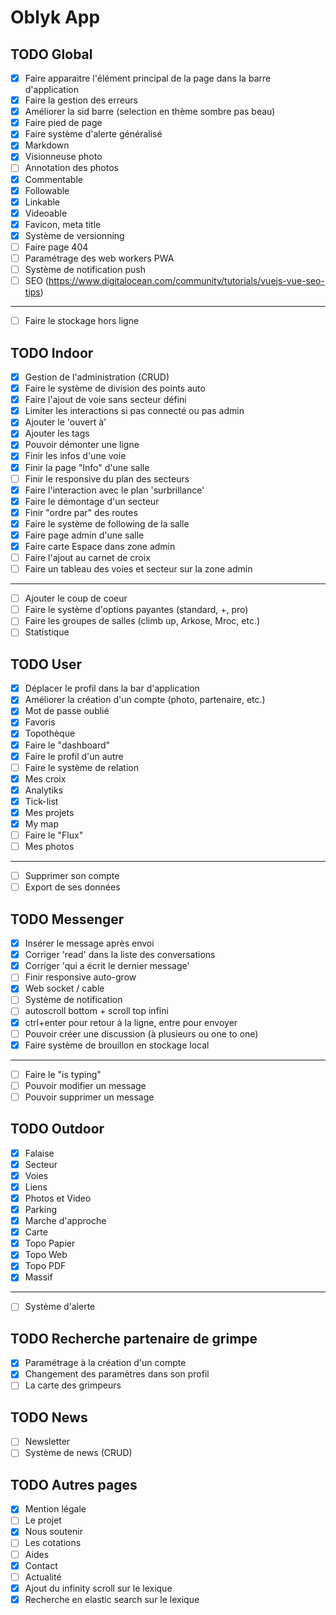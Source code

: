 # Oblyk App

## TODO Global
- [x] Faire apparaitre l'élément principal de la page dans la barre d'application
- [x] Faire la gestion des erreurs
- [x] Améliorer la sid barre (selection en thème sombre pas beau)
- [x] Faire pied de page
- [x] Faire système d'alerte généralisé
- [x] Markdown
- [x] Visionneuse photo
- [ ] Annotation des photos
- [x] Commentable
- [x] Followable
- [x] Linkable
- [x] Videoable
- [x] Favicon, meta title
- [x] Système de versionning
- [ ] Faire page 404
- [ ] Paramétrage des web workers PWA
- [ ] Système de notification push
- [ ] SEO (https://www.digitalocean.com/community/tutorials/vuejs-vue-seo-tips)
___
- [ ] Faire le stockage hors ligne

## TODO Indoor
- [x] Gestion de l'administration (CRUD)
- [x] Faire le système de division des points auto
- [x] Faire l'ajout de voie sans secteur défini
- [x] Limiter les interactions si pas connecté ou pas admin
- [x] Ajouter le 'ouvert à'
- [x] Ajouter les tags
- [x] Pouvoir démonter une ligne
- [x] Finir les infos d'une voie
- [x] Finir la page "Info" d'une salle
- [ ] Finir le responsive du plan des secteurs
- [x] Faire l'interaction avec le plan 'surbrillance'
- [x] Faire le démontage d'un secteur
- [x] Finir "ordre par" des routes
- [x] Faire le système de following de la salle
- [x] Faire page admin d'une salle
- [x] Faire carte Espace dans zone admin
- [ ] Faire l'ajout au carnet de croix
- [ ] Faire un tableau des voies et secteur sur la zone admin
___
- [ ] Ajouter le coup de coeur
- [ ] Faire le système d'options payantes (standard, +, pro)
- [ ] Faire les groupes de salles (climb up, Arkose, Mroc, etc.)
- [ ] Statistique

## TODO User
- [x] Déplacer le profil dans la bar d'application
- [x] Améliorer la création d'un compte (photo, partenaire, etc.)
- [x] Mot de passe oublié
- [x] Favoris
- [x] Topothèque
- [x] Faire le "dashboard"
- [x] Faire le profil d'un autre
- [ ] Faire le système de relation
- [x] Mes croix
- [x] Analytiks
- [x] Tick-list
- [x] Mes projets
- [x] My map
- [ ] Faire le "Flux"
- [ ] Mes photos
---
- [ ] Supprimer son compte 
- [ ] Export de ses données

## TODO Messenger
- [x] Insérer le message après envoi
- [x] Corriger 'read' dans la liste des conversations
- [x] Corriger 'qui a écrit le dernier message'
- [ ] Finir responsive auto-grow
- [x] Web socket / cable
- [ ] Système de notification
- [ ] autoscroll bottom + scroll top infini
- [x] ctrl+enter pour retour à la ligne, entre pour envoyer
- [ ] Pouvoir créer une discussion (à plusieurs ou one to one)
- [x] Faire système de brouillon en stockage local
----
- [ ] Faire le "is typing"
- [ ] Pouvoir modifier un message
- [ ] Pouvoir supprimer un message

## TODO Outdoor
- [x] Falaise
- [x] Secteur
- [x] Voies
- [x] Liens
- [x] Photos et Video
- [x] Parking
- [x] Marche d'approche
- [x] Carte
- [x] Topo Papier
- [x] Topo Web
- [x] Topo PDF
- [x] Massif
---
- [ ] Système d'alerte

## TODO Recherche partenaire de grimpe
- [x] Paramétrage à la création d'un compte
- [x] Changement des paramètres dans son profil
- [ ] La carte des grimpeurs

## TODO News
- [ ] Newsletter
- [ ] Système de news (CRUD)

## TODO Autres pages
- [x] Mention légale
- [ ] Le projet
- [x] Nous soutenir
- [ ] Les cotations
- [ ] Aides
- [x] Contact
- [ ] Actualité
- [x] Ajout du infinity scroll sur le lexique
- [x] Recherche en elastic search sur le lexique
